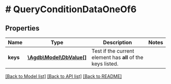 # # QueryConditionDataOneOf6

## Properties

Name | Type | Description | Notes
------------ | ------------- | ------------- | -------------
**keys** | [**\Agdb\Model\DbValue[]**](DbValue.md) | Test if the current element has **all** of the keys listed. |

[[Back to Model list]](../../README.md#models) [[Back to API list]](../../README.md#endpoints) [[Back to README]](../../README.md)
